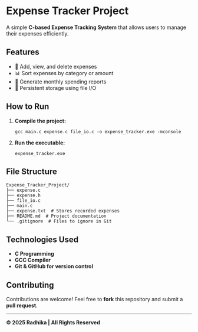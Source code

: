 # Expense Tracker Project

A simple **C-based Expense Tracking System** that allows users to manage their expenses efficiently.

## Features
- 📂 Add, view, and delete expenses
- 📊 Sort expenses by category or amount
- 📅 Generate monthly spending reports
- 💾 Persistent storage using file I/O

## How to Run
1. **Compile the project:**
   ```
   gcc main.c expense.c file_io.c -o expense_tracker.exe -mconsole
   ```
2. **Run the executable:**
   ```
   expense_tracker.exe
   ```

## File Structure
```
Expense_Tracker_Project/
├── expense.c
├── expense.h
├── file_io.c
├── main.c
├── expense.txt  # Stores recorded expenses
├── README.md  # Project documentation
└── .gitignore  # Files to ignore in Git
```

## Technologies Used
- **C Programming**
- **GCC Compiler**
- **Git & GitHub for version control**


## Contributing
Contributions are welcome! Feel free to **fork** this repository and submit a **pull request**.

---

**© 2025 Radhika | All Rights Reserved**

